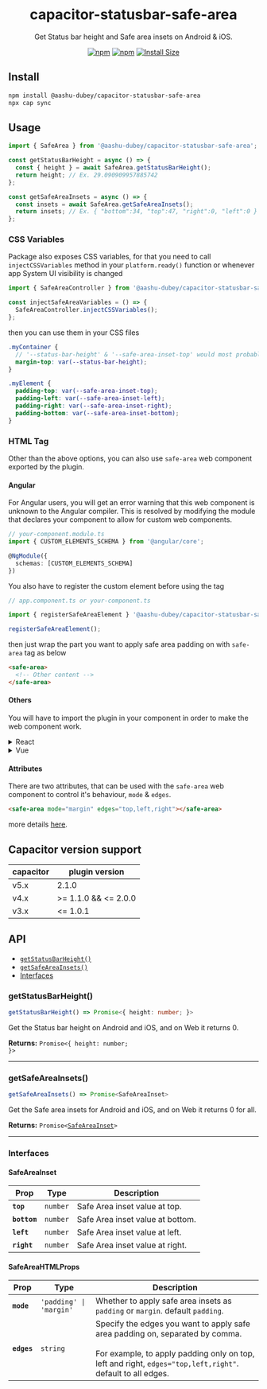 <div align="center">

# capacitor-statusbar-safe-area

Get Status bar height and Safe area insets on Android & iOS.

[![npm](https://img.shields.io/npm/v/@aashu-dubey/capacitor-statusbar-safe-area?style=flat-square)](https://www.npmjs.com/package/@aashu-dubey/capacitor-statusbar-safe-area) [![npm](https://img.shields.io/npm/dm/@aashu-dubey/capacitor-statusbar-safe-area?style=flat-square)](https://www.npmjs.com/package/@aashu-dubey/capacitor-statusbar-safe-area) [![Install Size](https://packagephobia.now.sh/badge?p=@aashu-dubey/capacitor-statusbar-safe-area)](https://www.npmjs.com/package/@aashu-dubey/capacitor-statusbar-safe-area)

</div>

## Install

```bash
npm install @aashu-dubey/capacitor-statusbar-safe-area
npx cap sync
```

## Usage

```typescript
import { SafeArea } from '@aashu-dubey/capacitor-statusbar-safe-area';

const getStatusBarHeight = async () => {
  const { height } = await SafeArea.getStatusBarHeight();
  return height; // Ex. 29.090909957885742
};

const getSafeAreaInsets = async () => {
  const insets = await SafeArea.getSafeAreaInsets();
  return insets; // Ex. { "bottom":34, "top":47, "right":0, "left":0 }
};
```

### CSS Variables

Package also exposes CSS variables, for that you need to call `injectCSSVariables` method in your `platform.ready()` function or whenever app System UI visibility is changed

```typescript
import { SafeAreaController } from '@aashu-dubey/capacitor-statusbar-safe-area';

const injectSafeAreaVariables = () => {
  SafeAreaController.injectCSSVariables();
};
```

then you can use them in your CSS files

```scss
.myContainer {
  // '--status-bar-height' & '--safe-area-inset-top' would most probably be same
  margin-top: var(--status-bar-height);
}

.myElement {
  padding-top: var(--safe-area-inset-top);
  padding-left: var(--safe-area-inset-left);
  padding-right: var(--safe-area-inset-right);
  padding-bottom: var(--safe-area-inset-bottom);
}
```

### HTML Tag

Other than the above options, you can also use `safe-area` web component exported by the plugin.

#### Angular

For Angular users, you will get an error warning that this web component is unknown to the Angular compiler. This is resolved by modifying the module that declares your component to allow for custom web components.

```ts
// your-component.module.ts
import { CUSTOM_ELEMENTS_SCHEMA } from '@angular/core';

@NgModule({
  schemas: [CUSTOM_ELEMENTS_SCHEMA]
})
```

You also have to register the custom element before using the tag

```ts
// app.component.ts or your-component.ts

import { registerSafeAreaElement } '@aashu-dubey/capacitor-statusbar-safe-area';

registerSafeAreaElement();
```

then just wrap the part you want to apply safe area padding on with `safe-area` tag as below

```html
<safe-area>
  <!-- Other content -->
</safe-area>
```

#### Others

You will have to import the plugin in your component in order to make the web component work.

<details>
<summary>React</summary>

```jsx
import { registerSafeAreaElement } '@aashu-dubey/capacitor-statusbar-safe-area';

registerSafeAreaElement();

const MyComponent = () => {
  return (
    <safe-area>
      // Other content
    </safe-area>
  );
}
```

</details>

<details>
<summary>Vue</summary>

```html
<template>
  <safe-area>
    <!-- Other content -->
  </safe-area>
</template>

<script setup lang="ts">
import { registerSafeAreaElement } '@aashu-dubey/capacitor-statusbar-safe-area';

registerSafeAreaElement();
</script>
```

</details>

#### Attributes

There are two attributes, that can be used with the `safe-area` web component to control it's behaviour, `mode` & `edges`.

```html
<safe-area mode="margin" edges="top,left,right"></safe-area>
```

more details [here](#safeareahtmlprops).

## Capacitor version support

| capacitor | plugin version       |
| --------- | -------------------- |
| v5.x      | 2.1.0                |
| v4.x      | >= 1.1.0 && <= 2.0.0 |
| v3.x      | <= 1.0.1             |

## API

<docgen-index>

* [`getStatusBarHeight()`](#getstatusbarheight)
* [`getSafeAreaInsets()`](#getsafeareainsets)
* [Interfaces](#interfaces)

</docgen-index>

<docgen-api>
<!--Update the source file JSDoc comments and rerun docgen to update the docs below-->

### getStatusBarHeight()

```typescript
getStatusBarHeight() => Promise<{ height: number; }>
```

Get the Status bar height on Android and iOS, and on Web it returns 0.

**Returns:** <code>Promise&lt;{ height: number; }&gt;</code>

--------------------


### getSafeAreaInsets()

```typescript
getSafeAreaInsets() => Promise<SafeAreaInset>
```

Get the Safe area insets for Android and iOS, and on Web it returns 0 for all.

**Returns:** <code>Promise&lt;<a href="#safeareainset">SafeAreaInset</a>&gt;</code>

--------------------


### Interfaces


#### SafeAreaInset

| Prop         | Type                | Description                      |
| ------------ | ------------------- | -------------------------------- |
| **`top`**    | <code>number</code> | Safe Area inset value at top.    |
| **`bottom`** | <code>number</code> | Safe Area inset value at bottom. |
| **`left`**   | <code>number</code> | Safe Area inset value at left.   |
| **`right`**  | <code>number</code> | Safe Area inset value at right.  |

</docgen-api>

#### SafeAreaHTMLProps

| Prop        | Type                               | Description                                                                                                                                                              |
| ----------- | ---------------------------------- | ------------------------------------------------------------------------------------------------------------------------------------------------------------------------ |
| **`mode`**   | <code>'padding' \| 'margin'</code> | Whether to apply safe area insets as `padding` or `margin`. default `padding`.                                                                                                          |
| **`edges`**  | <code>string</code>                | Specify the edges you want to apply safe area padding on, separated by comma.<br><br>For example, to apply padding only on top, left and right, `edges="top,left,right"`. default to all edges. |

